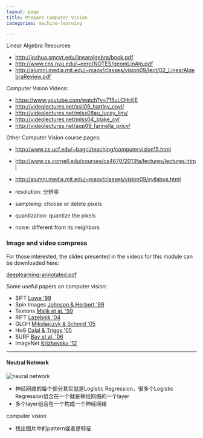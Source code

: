 ```yaml
---
layout: page
title: Prepare Computer Vision
categories: machine-learning

---
```




Linear Algebra Resources

- http://joshua.smcvt.edu/linearalgebra/book.pdf
- http://www.cns.nyu.edu/~eero/NOTES/geomLinAlg.pdf
- http://alumni.media.mit.edu/~maov/classes/vision09/lect/02_LinearAlgebraReview.pdf

Computer Vision Videos:
 
- https://www.youtube.com/watch?v=715uLCHt4jE
- http://videolectures.net/ssll09_hartley_covi/
- http://videolectures.net/mlss08au_lucey_linv/
- http://videolectures.net/mlss04_blake_cv/
- http://videolectures.net/aop09_farinella_pricv/
 
 
Other Computer Vision course pages:

- http://www.cs.ucf.edu/~bagci/teaching/computervision15.html
- http://www.cs.cornell.edu/courses/cs4670/2013fa/lectures/lectures.html
- http://alumni.media.mit.edu/~maov/classes/vision09/syllabus.html



- resolution: 分辨率

- sampleing: choose or delete pixels
- quantization: quantize the pixels

- noise: different from its neighbors

### Image and video compress

For those interested, the slides presented in the videos for this module can be downloaded here: 

[deeplearning-annotated.pdf](https://d396qusza40orc.cloudfront.net/phoenixassets/ml-foundations/deeplearning-annotated.pdf)

Some useful papers on computer vision:

- SIFT [Lowe '99](http://www.cs.ubc.ca/~lowe/papers/iccv99.pdf)
- Spin Images [Johnson & Herbert '99](https://www.ri.cmu.edu/pub_files/pub2/johnson_andrew_1997_3/johnson_andrew_1997_3.pdf)
- Textons [Malik et al. '99](http://www.cs.berkeley.edu/~malik/papers/LM-3dtexton.pdf)
- RIFT [Lazebnik '04](https://hal.inria.fr/inria-00548530/document)
- GLOH [Mikolajczyk & Schmid '05](http://lear.inrialpes.fr/pubs/2005/MS05/mikolajczyk_pami05.pdf)
- HoG [Dalal & Triggs '05](http://lear.inrialpes.fr/people/triggs/pubs/Dalal-cvpr05.pdf)
- SURF [Bay et al. '06](http://www.vision.ee.ethz.ch/~surf/eccv06.pdf)
- ImageNet [Krizhevsky '12](http://www.cs.toronto.edu/~fritz/absps/imagenet.pdf)

---

#### Neutral Network

<img src="http://www.intechopen.com/source/html/11772/media/image29.jpg" alt="neural network"/>

- 神经网络的每个部分其实就是Logistic Regression，很多个Logistic Regression组合在一个就是神经网络的一个layer
- 多个layer组合在一个构成一个神经网络

computer vision

- 找出图片中的pattern或者是特征
